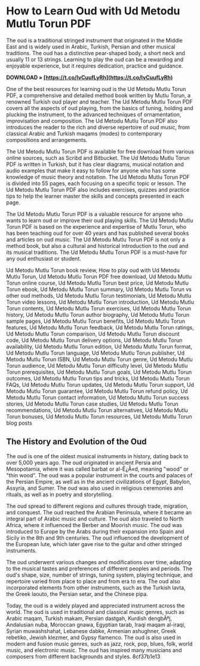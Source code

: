# How to Learn Oud with Ud Metodu Mutlu Torun PDF
 
The oud is a traditional stringed instrument that originated in the Middle East and is widely used in Arabic, Turkish, Persian and other musical traditions. The oud has a distinctive pear-shaped body, a short neck and usually 11 or 13 strings. Learning to play the oud can be a rewarding and enjoyable experience, but it requires dedication, practice and guidance.
 
**DOWNLOAD » [https://t.co/IvCuufLyRh](https://t.co/IvCuufLyRh)**


 
One of the best resources for learning oud is the Ud Metodu Mutlu Torun PDF, a comprehensive and detailed method book written by Mutlu Torun, a renowned Turkish oud player and teacher. The Ud Metodu Mutlu Torun PDF covers all the aspects of oud playing, from the basics of tuning, holding and plucking the instrument, to the advanced techniques of ornamentation, improvisation and composition. The Ud Metodu Mutlu Torun PDF also introduces the reader to the rich and diverse repertoire of oud music, from classical Arabic and Turkish maqams (modes) to contemporary compositions and arrangements.
 
The Ud Metodu Mutlu Torun PDF is available for free download from various online sources, such as Scribd and Bitbucket. The Ud Metodu Mutlu Torun PDF is written in Turkish, but it has clear diagrams, musical notation and audio examples that make it easy to follow for anyone who has some knowledge of music theory and notation. The Ud Metodu Mutlu Torun PDF is divided into 55 pages, each focusing on a specific topic or lesson. The Ud Metodu Mutlu Torun PDF also includes exercises, quizzes and practice tips to help the learner master the skills and concepts presented in each page.
 
The Ud Metodu Mutlu Torun PDF is a valuable resource for anyone who wants to learn oud or improve their oud playing skills. The Ud Metodu Mutlu Torun PDF is based on the experience and expertise of Mutlu Torun, who has been teaching oud for over 40 years and has published several books and articles on oud music. The Ud Metodu Mutlu Torun PDF is not only a method book, but also a cultural and historical introduction to the oud and its musical traditions. The Ud Metodu Mutlu Torun PDF is a must-have for any oud enthusiast or student.
 
Ud Metodu Mutlu Torun book review,  How to play oud with Ud Metodu Mutlu Torun,  Ud Metodu Mutlu Torun PDF free download,  Ud Metodu Mutlu Torun online course,  Ud Metodu Mutlu Torun best price,  Ud Metodu Mutlu Torun ebook,  Ud Metodu Mutlu Torun summary,  Ud Metodu Mutlu Torun vs other oud methods,  Ud Metodu Mutlu Torun testimonials,  Ud Metodu Mutlu Torun video lessons,  Ud Metodu Mutlu Torun introduction,  Ud Metodu Mutlu Torun contents,  Ud Metodu Mutlu Torun exercises,  Ud Metodu Mutlu Torun history,  Ud Metodu Mutlu Torun author biography,  Ud Metodu Mutlu Torun sample pages,  Ud Metodu Mutlu Torun benefits,  Ud Metodu Mutlu Torun features,  Ud Metodu Mutlu Torun feedback,  Ud Metodu Mutlu Torun ratings,  Ud Metodu Mutlu Torun comparison,  Ud Metodu Mutlu Torun discount code,  Ud Metodu Mutlu Torun delivery options,  Ud Metodu Mutlu Torun availability,  Ud Metodu Mutlu Torun edition,  Ud Metodu Mutlu Torun format,  Ud Metodu Mutlu Torun language,  Ud Metodu Mutlu Torun publisher,  Ud Metodu Mutlu Torun ISBN,  Ud Metodu Mutlu Torun genre,  Ud Metodu Mutlu Torun audience,  Ud Metodu Mutlu Torun difficulty level,  Ud Metodu Mutlu Torun prerequisites,  Ud Metodu Mutlu Torun goals,  Ud Metodu Mutlu Torun outcomes,  Ud Metodu Mutlu Torun tips and tricks,  Ud Metodu Mutlu Torun FAQs,  Ud Metodu Mutlu Torun updates,  Ud Metodu Mutlu Torun support,  Ud Metodu Mutlu Torun guarantee,  Ud Metodu Mutlu Torun refund policy,  Ud Metodu Mutlu Torun contact information,  Ud Metodu Mutlu Torun success stories,  Ud Metodu Mutlu Torun case studies,  Ud Metodu Mutlu Torun recommendations,  Ud Metodu Mutlu Torun alternatives,  Ud Metodu Mutlu Torun bonuses,  Ud Metodu Mutlu Torun resources,  Ud Metodu Mutlu Torun blog posts
  
## The History and Evolution of the Oud
 
The oud is one of the oldest musical instruments in history, dating back to over 5,000 years ago. The oud originated in ancient Persia and Mesopotamia, where it was called barbat or al-Ê¿Å«d, meaning "wood" or "thin wood". The oud was a popular instrument in the courts and palaces of the Persian Empire, as well as in the ancient civilizations of Egypt, Babylon, Assyria, and Sumer. The oud was also used in religious ceremonies and rituals, as well as in poetry and storytelling.
 
The oud spread to different regions and cultures through trade, migration, and conquest. The oud reached the Arabian Peninsula, where it became an integral part of Arabic music and culture. The oud also traveled to North Africa, where it influenced the Berber and Moorish music. The oud was introduced to Europe by the Arabs during their expansion into Spain and Sicily in the 8th and 9th centuries. The oud influenced the development of the European lute, which later gave rise to the guitar and other stringed instruments.
 
The oud underwent various changes and modifications over time, adapting to the musical tastes and preferences of different peoples and periods. The oud's shape, size, number of strings, tuning system, playing technique, and repertoire varied from place to place and from era to era. The oud also incorporated elements from other instruments, such as the Turkish lavta, the Greek laouto, the Persian setar, and the Chinese pipa.
 
Today, the oud is a widely played and appreciated instrument across the world. The oud is used in traditional and classical music genres, such as Arabic maqam, Turkish makam, Persian dastgah, Kurdish dengbÃªj, Andalusian nuba, Moroccan gnawa, Egyptian tarab, Iraqi maqam al-iraqi, Syrian muwashshahat, Lebanese dabke, Armenian ashughner, Greek rebetiko, Jewish klezmer, and Gypsy flamenco. The oud is also used in modern and fusion music genres, such as jazz, rock, pop, blues, folk, world music, and electronic music. The oud has inspired many musicians and composers from different backgrounds and styles.
 8cf37b1e13
 
